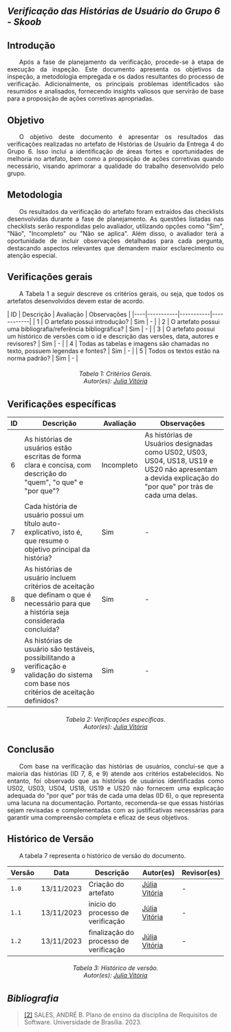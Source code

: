 ## ***Verificação das Histórias de Usuário do Grupo 6 - Skoob***

## **Introdução**
<p align="justify"> 
&emsp;&emsp;Após a fase de planejamento da verificação, procede-se à etapa de execução da inspeção. Este documento apresenta os objetivos da inspeção, a metodologia empregada e os dados resultantes do processo de verificação. Adicionalmente, os principais problemas identificados são resumidos e analisados, fornecendo insights valiosos que servirão de base para a proposição de ações corretivas apropriadas.
</p>

## **Objetivo**
<p align="justify"> 
&emsp;&emsp;O objetivo deste documento é apresentar os resultados das verificações realizadas no artefato de Histórias de Usuário da Entrega 4 do Grupo 6. Isso inclui a identificação de áreas fortes e oportunidades de melhoria no artefato, bem como a proposição de ações corretivas quando necessário, visando aprimorar a qualidade do trabalho desenvolvido pelo grupo.
</p>

## **Metodologia**
<p align="justify"> 
&emsp;&emsp;Os resultados da verificação do artefato foram extraídos das checklists desenvolvidas durante a fase de planejamento. As questões listadas nas checklists serão respondidas pelo avaliador, utilizando opções como "Sim", "Não", "Incompleto" ou "Não se aplica". Além disso, o avaliador terá a oportunidade de incluir observações detalhadas para cada pergunta, destacando aspectos relevantes que demandem maior esclarecimento ou atenção especial.
</p>

## **Verificações gerais**
<p align="justify"> 
&emsp;&emsp;A Tabela 1 a seguir descreve os critérios gerais, ou seja, que todos os artefatos desenvolvidos devem estar de acordo.
</p>
| ID | Descrição | Avaliação | Observações |
|----|-----------|-----------|------------|
| 1  | O artefato possui introdução? | Sim | - |
| 2  | O artefato possui uma bibliografia/referência bibliográfica? | Sim | - |
| 3  | O artefato possui um histórico de versões com o id e descrição das versões, data, autores e revisores? | Sim | - |
| 4  | Todas as tabelas e imagens são chamadas no texto, possuem legendas e fontes? | Sim | - |
| 5  | Todos os textos estão na norma padrão? | Sim | - |

<center>
<h6> Tabela 1: Critérios Gerais.
<br/> Autor(es): <a href="https://github.com/Juhvitoria4">Julia Vitória</a></h6>
</center>

## **Verificações específicas**
| ID | Descrição | Avaliação | Observações |
|----|-----------|-----------|------------|
| 6  | As histórias de usuários estão escritas de forma clara e concisa, com descrição do "quem", "o que" e "por que"? | Incompleto |As histórias de Usuários designadas como US02, US03, US04, US18, US19 e US20 não apresentam a devida explicação do "por que" por trás de cada uma delas. |
| 7  | Cada história de usuário possui um título auto-explicativo, isto é, que resume o objetivo principal da história? | Sim | - |
| 8 | As histórias de usuário incluem critérios de aceitação que definam o que é necessário para que a história seja considerada concluída? | Sim | - |
| 9 | As histórias de usuário são testáveis, possibilitando a verificação e validação do sistema com base nos critérios de aceitação definidos? | Sim | - |

<center>
<h6> Tabela 2: Veríficações específicas.
<br/> Autor(es): <a href="https://github.com/Juhvitoria4">Julia Vitória</a></h6>
</center>


## **Conclusão**
<p align="justify"> 
&emsp;&emsp;Com base na verificação das histórias de usuários, conclui-se que a maioria das histórias (ID 7, 8, e 9) atende aos critérios estabelecidos. No entanto, foi observado que as histórias de usuários identificadas como US02, US03, US04, US18, US19 e US20 não fornecem uma explicação adequada do "por que" por trás de cada uma delas (ID 6), o que representa uma lacuna na documentação. Portanto, recomenda-se que essas histórias sejam revisadas e complementadas com as justificativas necessárias para garantir uma compreensão completa e eficaz de seus objetivos.
</p>

## **Histórico de Versão**
<p align="justify">
&emsp;&emsp;A tabela 7 representa o histórico de versão do documento.
</p>

| Versão | Data | Descrição | Autor(es)| Revisor(es)|
|--------|------|-----------|----------|------------|
|`1.0`   |13/11/2023| Criação do artefato |  [Júlia Vitória](https://github.com/Juhvitoria4) | - |
|`1.1` | 13/11/2023 | inicio do processo de verificação |[Júlia Vitória](https://github.com/Juhvitoria4)|-|
|`1.2` | 13/11/2023 | finalização do processo de verificação |[Júlia Vitória](https://github.com/Juhvitoria4)|-|

<center>
<h6> Tabela 3: Histórico de versão.
<br/> Autor(es): <a href="https://github.com/Juhvitoria4">Julia Vitória</a></h6>
</center>

## *Bibliografia*


> <a href="https://aprender3.unb.br/pluginfile.php/2692699/mod_resource/content/34/Plano_de_Ensino%20RE%20022023%20Turma%202.pdf">[2]</a>  SALES, ANDRÉ B. Plano de ensino da disciplina de Requisitos de Software. Universidade de Brasília. 2023.
